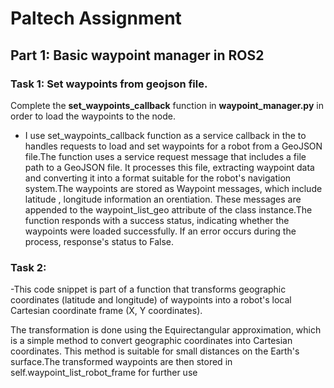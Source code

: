 # Paltech Assignment

## Part 1: Basic waypoint manager in ROS2

### Task 1: Set waypoints from geojson file.
Complete the **set_waypoints_callback** function in **waypoint_manager.py** in order to load the waypoints to the node.

- I use set_waypoints_callback function as a service callback in the to handles requests to load and set waypoints for a robot from a GeoJSON file.The function uses a service request message that includes a file path to a GeoJSON file. It processes this file, extracting waypoint data and converting it into a format suitable for the robot's navigation system.The waypoints are stored as Waypoint messages, which include latitude , longitude information an orentiation. These messages are appended to the waypoint_list_geo attribute of the class instance.The function responds with a success status, indicating whether the waypoints were loaded successfully. If an error occurs during the process, response's status to False.

### Task 2: 

-This code snippet is part of a function that transforms geographic coordinates (latitude and longitude) of waypoints into a robot's local Cartesian coordinate frame (X, Y coordinates).

The transformation is done using the Equirectangular approximation, which is a simple method to convert geographic coordinates into Cartesian coordinates. This method is suitable for small distances on the Earth's surface.The transformed waypoints are then stored in self.waypoint_list_robot_frame for further use
